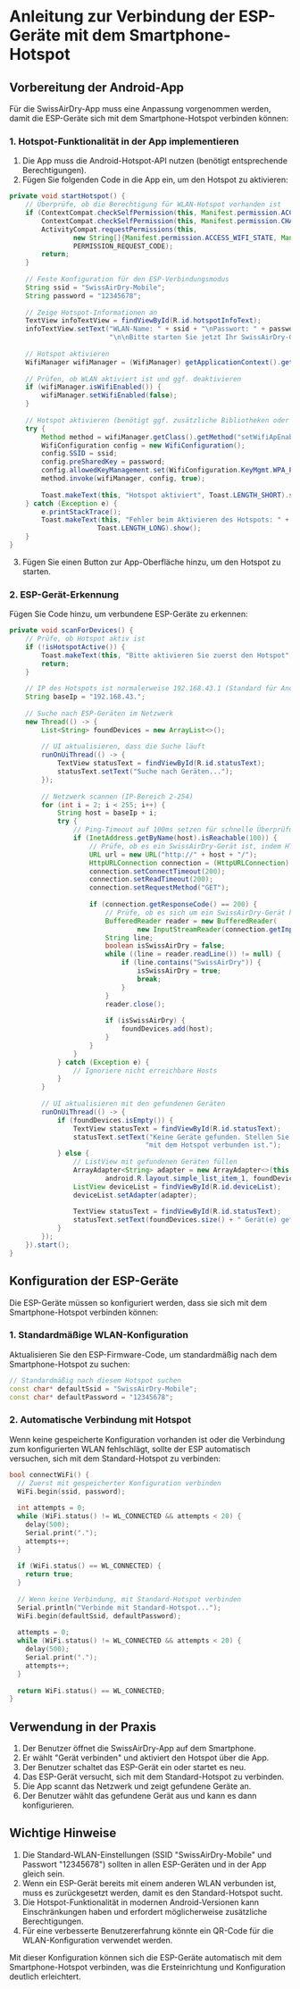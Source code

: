 # Anleitung zur Verbindung der ESP-Geräte mit dem Smartphone-Hotspot

## Vorbereitung der Android-App

Für die SwissAirDry-App muss eine Anpassung vorgenommen werden, damit die ESP-Geräte sich mit dem Smartphone-Hotspot verbinden können:

### 1. Hotspot-Funktionalität in der App implementieren

1. Die App muss die Android-Hotspot-API nutzen (benötigt entsprechende Berechtigungen).
2. Fügen Sie folgenden Code in die App ein, um den Hotspot zu aktivieren:

```java
private void startHotspot() {
    // Überprüfe, ob die Berechtigung für WLAN-Hotspot vorhanden ist
    if (ContextCompat.checkSelfPermission(this, Manifest.permission.ACCESS_WIFI_STATE) != PackageManager.PERMISSION_GRANTED ||
        ContextCompat.checkSelfPermission(this, Manifest.permission.CHANGE_WIFI_STATE) != PackageManager.PERMISSION_GRANTED) {
        ActivityCompat.requestPermissions(this, 
                new String[]{Manifest.permission.ACCESS_WIFI_STATE, Manifest.permission.CHANGE_WIFI_STATE}, 
                PERMISSION_REQUEST_CODE);
        return;
    }
    
    // Feste Konfiguration für den ESP-Verbindungsmodus
    String ssid = "SwissAirDry-Mobile";
    String password = "12345678";
    
    // Zeige Hotspot-Informationen an
    TextView infoTextView = findViewById(R.id.hotspotInfoText);
    infoTextView.setText("WLAN-Name: " + ssid + "\nPasswort: " + password + 
                         "\n\nBitte starten Sie jetzt Ihr SwissAirDry-Gerät");
    
    // Hotspot aktivieren
    WifiManager wifiManager = (WifiManager) getApplicationContext().getSystemService(Context.WIFI_SERVICE);
    
    // Prüfen, ob WLAN aktiviert ist und ggf. deaktivieren
    if (wifiManager.isWifiEnabled()) {
        wifiManager.setWifiEnabled(false);
    }
    
    // Hotspot aktivieren (benötigt ggf. zusätzliche Bibliotheken oder Root-Zugriff)
    try {
        Method method = wifiManager.getClass().getMethod("setWifiApEnabled", WifiConfiguration.class, boolean.class);
        WifiConfiguration config = new WifiConfiguration();
        config.SSID = ssid;
        config.preSharedKey = password;
        config.allowedKeyManagement.set(WifiConfiguration.KeyMgmt.WPA_PSK);
        method.invoke(wifiManager, config, true);
        
        Toast.makeText(this, "Hotspot aktiviert", Toast.LENGTH_SHORT).show();
    } catch (Exception e) {
        e.printStackTrace();
        Toast.makeText(this, "Fehler beim Aktivieren des Hotspots: " + e.getMessage(), 
                      Toast.LENGTH_LONG).show();
    }
}
```

3. Fügen Sie einen Button zur App-Oberfläche hinzu, um den Hotspot zu starten.

### 2. ESP-Gerät-Erkennung

Fügen Sie Code hinzu, um verbundene ESP-Geräte zu erkennen:

```java
private void scanForDevices() {
    // Prüfe, ob Hotspot aktiv ist
    if (!isHotspotActive()) {
        Toast.makeText(this, "Bitte aktivieren Sie zuerst den Hotspot", Toast.LENGTH_SHORT).show();
        return;
    }
    
    // IP des Hotspots ist normalerweise 192.168.43.1 (Standard für Android-Hotspots)
    String baseIp = "192.168.43.";
    
    // Suche nach ESP-Geräten im Netzwerk
    new Thread(() -> {
        List<String> foundDevices = new ArrayList<>();
        
        // UI aktualisieren, dass die Suche läuft
        runOnUiThread(() -> {
            TextView statusText = findViewById(R.id.statusText);
            statusText.setText("Suche nach Geräten...");
        });
        
        // Netzwerk scannen (IP-Bereich 2-254)
        for (int i = 2; i < 255; i++) {
            String host = baseIp + i;
            try {
                // Ping-Timeout auf 100ms setzen für schnelle Überprüfung
                if (InetAddress.getByName(host).isReachable(100)) {
                    // Prüfe, ob es ein SwissAirDry-Gerät ist, indem HTTP-Anfrage an Port 80 gesendet wird
                    URL url = new URL("http://" + host + "/");
                    HttpURLConnection connection = (HttpURLConnection) url.openConnection();
                    connection.setConnectTimeout(200);
                    connection.setReadTimeout(200);
                    connection.setRequestMethod("GET");
                    
                    if (connection.getResponseCode() == 200) {
                        // Prüfe, ob es sich um ein SwissAirDry-Gerät handelt
                        BufferedReader reader = new BufferedReader(
                                new InputStreamReader(connection.getInputStream()));
                        String line;
                        boolean isSwissAirDry = false;
                        while ((line = reader.readLine()) != null) {
                            if (line.contains("SwissAirDry")) {
                                isSwissAirDry = true;
                                break;
                            }
                        }
                        reader.close();
                        
                        if (isSwissAirDry) {
                            foundDevices.add(host);
                        }
                    }
                }
            } catch (Exception e) {
                // Ignoriere nicht erreichbare Hosts
            }
        }
        
        // UI aktualisieren mit den gefundenen Geräten
        runOnUiThread(() -> {
            if (foundDevices.isEmpty()) {
                TextView statusText = findViewById(R.id.statusText);
                statusText.setText("Keine Geräte gefunden. Stellen Sie sicher, dass Ihr ESP-Gerät " +
                                  "mit dem Hotspot verbunden ist.");
            } else {
                // ListView mit gefundenen Geräten füllen
                ArrayAdapter<String> adapter = new ArrayAdapter<>(this,
                        android.R.layout.simple_list_item_1, foundDevices);
                ListView deviceList = findViewById(R.id.deviceList);
                deviceList.setAdapter(adapter);
                
                TextView statusText = findViewById(R.id.statusText);
                statusText.setText(foundDevices.size() + " Gerät(e) gefunden. Bitte wählen Sie ein Gerät aus.");
            }
        });
    }).start();
}
```

## Konfiguration der ESP-Geräte

Die ESP-Geräte müssen so konfiguriert werden, dass sie sich mit dem Smartphone-Hotspot verbinden können:

### 1. Standardmäßige WLAN-Konfiguration

Aktualisieren Sie den ESP-Firmware-Code, um standardmäßig nach dem Smartphone-Hotspot zu suchen:

```cpp
// Standardmäßig nach diesem Hotspot suchen
const char* defaultSsid = "SwissAirDry-Mobile";
const char* defaultPassword = "12345678";
```

### 2. Automatische Verbindung mit Hotspot

Wenn keine gespeicherte Konfiguration vorhanden ist oder die Verbindung zum konfigurierten WLAN fehlschlägt, sollte der ESP automatisch versuchen, sich mit dem Standard-Hotspot zu verbinden:

```cpp
bool connectWiFi() {
  // Zuerst mit gespeicherter Konfiguration verbinden
  WiFi.begin(ssid, password);
  
  int attempts = 0;
  while (WiFi.status() != WL_CONNECTED && attempts < 20) {
    delay(500);
    Serial.print(".");
    attempts++;
  }
  
  if (WiFi.status() == WL_CONNECTED) {
    return true;
  }
  
  // Wenn keine Verbindung, mit Standard-Hotspot verbinden
  Serial.println("Verbinde mit Standard-Hotspot...");
  WiFi.begin(defaultSsid, defaultPassword);
  
  attempts = 0;
  while (WiFi.status() != WL_CONNECTED && attempts < 20) {
    delay(500);
    Serial.print(".");
    attempts++;
  }
  
  return WiFi.status() == WL_CONNECTED;
}
```

## Verwendung in der Praxis

1. Der Benutzer öffnet die SwissAirDry-App auf dem Smartphone.
2. Er wählt "Gerät verbinden" und aktiviert den Hotspot über die App.
3. Der Benutzer schaltet das ESP-Gerät ein oder startet es neu.
4. Das ESP-Gerät versucht, sich mit dem Standard-Hotspot zu verbinden.
5. Die App scannt das Netzwerk und zeigt gefundene Geräte an.
6. Der Benutzer wählt das gefundene Gerät aus und kann es dann konfigurieren.

## Wichtige Hinweise

1. Die Standard-WLAN-Einstellungen (SSID "SwissAirDry-Mobile" und Passwort "12345678") sollten in allen ESP-Geräten und in der App gleich sein.
2. Wenn ein ESP-Gerät bereits mit einem anderen WLAN verbunden ist, muss es zurückgesetzt werden, damit es den Standard-Hotspot sucht.
3. Die Hotspot-Funktionalität in modernen Android-Versionen kann Einschränkungen haben und erfordert möglicherweise zusätzliche Berechtigungen.
4. Für eine verbesserte Benutzererfahrung könnte ein QR-Code für die WLAN-Konfiguration verwendet werden.

Mit dieser Konfiguration können sich die ESP-Geräte automatisch mit dem Smartphone-Hotspot verbinden, was die Ersteinrichtung und Konfiguration deutlich erleichtert.